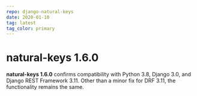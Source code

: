 ```yaml
---
repo: django-natural-keys
date: 2020-01-10
tag: latest
tag_color: primary
---
```


# natural-keys 1.6.0

**natural-keys 1.6.0** confirms compatibility with Python 3.8, Django 3.0, and Django REST Framework 3.11.  Other than a minor fix for DRF 3.11, the functionality remains the same.
